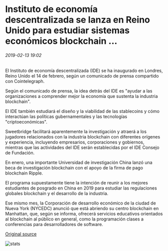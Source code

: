 # Instituto de economía descentralizada se lanza en Reino Unido para estudiar sistemas económicos blockchain ...

###### 2019-02-13 19:02

El Instituto de economía descentralizada (IDE) se ha inaugurado en Londres, Reino Unido el 14 de febrero, según un comunicado de prensa compartido con Cointelegraph.

Según el comunicado de prensa, la idea detrás del IDE es "ayudar a las organizaciones a comprender mejor la economía que sustenta la industria blockchain".

El IDE también estudiará el diseño y la viabilidad de las stablecoins y cómo interactúan las políticas gubernamentales y las tecnologías "criptoeconómicas".

Sweetbridge facilitará aparentemente la investigación y atraerá a los jugadores relacionados con la industria blockchain con diferentes orígenes y experiencia, incluyendo empresarios, corporaciones y gobiernos, mientras que las actividades del IDE serán establecidas por el IDE Consejo de Fundación.

En enero, una importante Universidad de investigación China lanzó una beca de investigación blockchain con el apoyo de la firma de pago blockchain Ripple.

El programa supuestamente tiene la intención de reunir a los mejores estudiantes de posgrado en China en 2019 para estudiar las regulaciones globales blockchain y el desarrollo de la industria.

Ese mismo mes, la Corporación de desarrollo económico de la ciudad de Nueva York (NYCEDC) anunció que está abriendo su centro blockchain en Manhattan, que, según se informa, ofrecerá servicios educativos orientados al blockchain al público en general, como la programación clases a conferencias para desarrolladores de software.

[Original source](https://cointelegraph.com/news/institute-of-decentralized-economics-launches-in-uk-to-study-blockchain-economic-systems)

![stats](https://c.statcounter.com/11760860/0/a89fa40b/1/ "stats")
